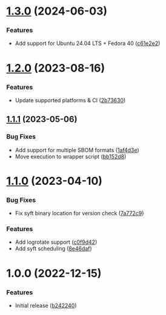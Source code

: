 # [1.3.0](https://github.com/de-it-krachten/ansible-role-syft/compare/v1.2.0...v1.3.0) (2024-06-03)


### Features

* Add support for Ubuntu 24.04 LTS + Fedora 40 ([c61e2e2](https://github.com/de-it-krachten/ansible-role-syft/commit/c61e2e2848cb8423301bd6737e1a66bf1ec2b098))

# [1.2.0](https://github.com/de-it-krachten/ansible-role-syft/compare/v1.1.1...v1.2.0) (2023-08-16)


### Features

* Update supported platforms & CI ([2b73630](https://github.com/de-it-krachten/ansible-role-syft/commit/2b73630bc95da180b931f69c27bfdd31d0e2f133))

## [1.1.1](https://github.com/de-it-krachten/ansible-role-syft/compare/v1.1.0...v1.1.1) (2023-05-06)


### Bug Fixes

* Add support for multiple SBOM formats ([1af4d3e](https://github.com/de-it-krachten/ansible-role-syft/commit/1af4d3e4b13abeafc5cefc598fa044e10f09beb9))
* Move execution to wrapper script ([bb152d8](https://github.com/de-it-krachten/ansible-role-syft/commit/bb152d863b0dd27858f60f67f51c1bda7a15739e))

# [1.1.0](https://github.com/de-it-krachten/ansible-role-syft/compare/v1.0.0...v1.1.0) (2023-04-10)


### Bug Fixes

* Fix syft binary location for version check ([7a772c9](https://github.com/de-it-krachten/ansible-role-syft/commit/7a772c9bf66e05124d3a8bc548f702053eb4b89e))


### Features

* Add logrotate support ([c0f9d42](https://github.com/de-it-krachten/ansible-role-syft/commit/c0f9d42e6c000ebf8e6578717c4d4e7c2e7724d3))
* Add syft scheduling ([8e46daf](https://github.com/de-it-krachten/ansible-role-syft/commit/8e46dafdbdd8450df25428c8a398889a1a48b74e))

# 1.0.0 (2022-12-15)


### Features

* Initial release ([b242240](https://github.com/de-it-krachten/ansible-role-syft/commit/b2422407069fcdb06d22a35009b093dc1832b64e))
